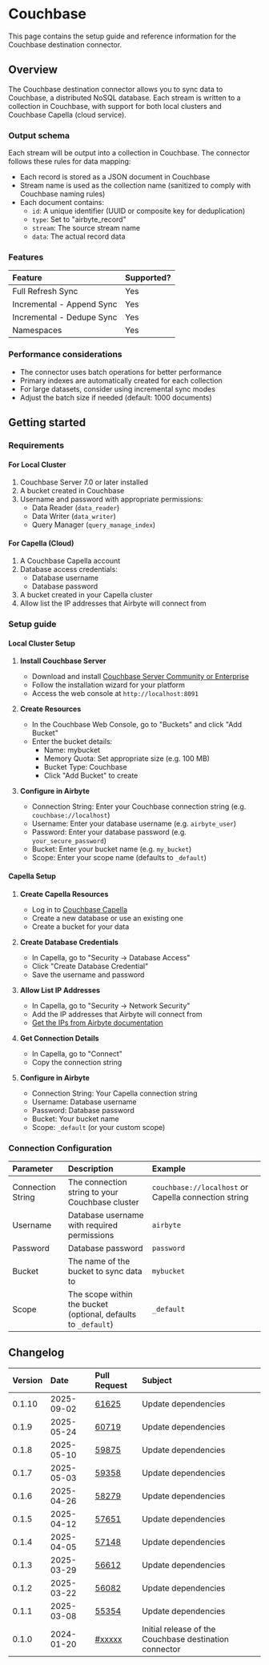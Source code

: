 # Couchbase

This page contains the setup guide and reference information for the Couchbase destination connector.

## Overview

The Couchbase destination connector allows you to sync data to Couchbase, a distributed NoSQL database. Each stream is written to a collection in Couchbase, with support for both local clusters and Couchbase Capella (cloud service).

### Output schema

Each stream will be output into a collection in Couchbase. The connector follows these rules for data mapping:

* Each record is stored as a JSON document in Couchbase
* Stream name is used as the collection name (sanitized to comply with Couchbase naming rules)
* Each document contains:
  * `id`: A unique identifier (UUID or composite key for deduplication)
  * `type`: Set to "airbyte_record"
  * `stream`: The source stream name
  * `data`: The actual record data

### Features

| Feature                       | Supported? |
| :---------------------------- | :--------- |
| Full Refresh Sync            | Yes        |
| Incremental - Append Sync    | Yes        |
| Incremental - Dedupe Sync    | Yes        |
| Namespaces                   | Yes        |

### Performance considerations

* The connector uses batch operations for better performance
* Primary indexes are automatically created for each collection
* For large datasets, consider using incremental sync modes
* Adjust the batch size if needed (default: 1000 documents)

## Getting started

### Requirements

#### For Local Cluster
1. Couchbase Server 7.0 or later installed
2. A bucket created in Couchbase
3. Username and password with appropriate permissions:
   * Data Reader (`data_reader`)
   * Data Writer (`data_writer`)
   * Query Manager (`query_manage_index`)

#### For Capella (Cloud)
1. A Couchbase Capella account
2. Database access credentials:
   * Database username
   * Database password
3. A bucket created in your Capella cluster
4. Allow list the IP addresses that Airbyte will connect from

### Setup guide

#### Local Cluster Setup

1. **Install Couchbase Server**
   * Download and install [Couchbase Server Community or Enterprise](https://www.couchbase.com/downloads/)
   * Follow the installation wizard for your platform
   * Access the web console at `http://localhost:8091`

2. **Create Resources**
   * In the Couchbase Web Console, go to "Buckets" and click "Add Bucket"
   * Enter the bucket details:
      * Name: mybucket
      * Memory Quota: Set appropriate size (e.g. 100 MB)
      * Bucket Type: Couchbase
      * Click "Add Bucket" to create

3. **Configure in Airbyte**
   * Connection String: Enter your Couchbase connection string (e.g. `couchbase://localhost`)
   * Username: Enter your database username (e.g. `airbyte_user`)
   * Password: Enter your database password (e.g. `your_secure_password`)
   * Bucket: Enter your bucket name (e.g. `my_bucket`)
   * Scope: Enter your scope name (defaults to `_default`)

#### Capella Setup

1. **Create Capella Resources**
   * Log in to [Couchbase Capella](https://cloud.couchbase.com)
   * Create a new database or use an existing one
   * Create a bucket for your data

2. **Create Database Credentials**
   * In Capella, go to "Security → Database Access"
   * Click "Create Database Credential"
   * Save the username and password

3. **Allow List IP Addresses**
   * In Capella, go to "Security → Network Security"
   * Add the IP addresses that Airbyte will connect from
   * [Get the IPs from Airbyte documentation](https://docs.airbyte.com/cloud/getting-started-with-airbyte-cloud#allowlist-ip-addresses)

4. **Get Connection Details**
   * In Capella, go to "Connect"
   * Copy the connection string

5. **Configure in Airbyte**
   * Connection String: Your Capella connection string
   * Username: Database username
   * Password: Database password
   * Bucket: Your bucket name
   * Scope: `_default` (or your custom scope)

### Connection Configuration

| Parameter        | Description                                                                                     | Example                                            |
|:----------------|:------------------------------------------------------------------------------------------------|:--------------------------------------------------|
| Connection String| The connection string to your Couchbase cluster                                                  | `couchbase://localhost` or Capella connection string|
| Username        | Database username with required permissions                                                       | `airbyte`                                          |
| Password        | Database password                                                                                | `password`                                         |
| Bucket          | The name of the bucket to sync data to                                                          | `mybucket`                                         |
| Scope           | The scope within the bucket (optional, defaults to `_default`)                                   | `_default`                                         |

## Changelog

| Version | Date       | Pull Request                                             | Subject                                                                 |
|:--------|:-----------|:---------------------------------------------------------|:------------------------------------------------------------------------|
| 0.1.10 | 2025-09-02 | [61625](https://github.com/airbytehq/airbyte/pull/61625) | Update dependencies |
| 0.1.9 | 2025-05-24 | [60719](https://github.com/airbytehq/airbyte/pull/60719) | Update dependencies |
| 0.1.8 | 2025-05-10 | [59875](https://github.com/airbytehq/airbyte/pull/59875) | Update dependencies |
| 0.1.7 | 2025-05-03 | [59358](https://github.com/airbytehq/airbyte/pull/59358) | Update dependencies |
| 0.1.6 | 2025-04-26 | [58279](https://github.com/airbytehq/airbyte/pull/58279) | Update dependencies |
| 0.1.5 | 2025-04-12 | [57651](https://github.com/airbytehq/airbyte/pull/57651) | Update dependencies |
| 0.1.4 | 2025-04-05 | [57148](https://github.com/airbytehq/airbyte/pull/57148) | Update dependencies |
| 0.1.3 | 2025-03-29 | [56612](https://github.com/airbytehq/airbyte/pull/56612) | Update dependencies |
| 0.1.2 | 2025-03-22 | [56082](https://github.com/airbytehq/airbyte/pull/56082) | Update dependencies |
| 0.1.1 | 2025-03-08 | [55354](https://github.com/airbytehq/airbyte/pull/55354) | Update dependencies |
| 0.1.0   | 2024-01-20 | [#xxxxx](https://github.com/airbytehq/airbyte/pull/xxxxx) | Initial release of the Couchbase destination connector                   |
